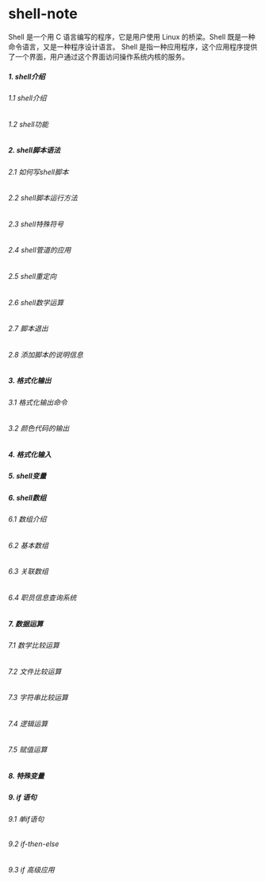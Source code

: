 # shell-note
Shell 是一个用 C 语言编写的程序，它是用户使用 Linux 的桥梁。Shell 既是一种命令语言，又是一种程序设计语言。  Shell 是指一种应用程序，这个应用程序提供了一个界面，用户通过这个界面访问操作系统内核的服务。

##### 1. shell介绍
###### 1.1 shell介绍

###### 1.2 shell功能

##### 2. shell脚本语法

###### 2.1 如何写shell脚本

###### 2.2 shell脚本运行方法

###### 2.3 shell特殊符号

###### 2.4 shell管道的应用

###### 2.5 shell重定向

###### 2.6 shell数学运算

###### 2.7 脚本退出

###### 2.8 添加脚本的说明信息

##### 3. 格式化输出

###### 3.1 格式化输出命令

###### 3.2 颜色代码的输出

##### 4. 格式化输入

##### 5. shell变量

##### 6. shell数组

###### 6.1 数组介绍

###### 6.2 基本数组

###### 6.3 关联数组

###### 6.4 职员信息查询系统

##### 7. 数据运算

###### 7.1 数学比较运算

###### 7.2  文件比较运算

###### 7.3 字符串比较运算

###### 7.4 逻辑运算

###### 7.5 赋值运算

##### 8. 特殊变量

##### 9. if 语句

###### 9.1 单if语句

###### 9.2 if-then-else

###### 9.3 if 高级应用